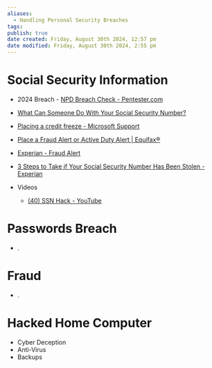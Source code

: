 ```yaml
---
aliases:
  - Handling Personal Security Breaches
tags: 
publish: true
date created: Friday, August 30th 2024, 12:57 pm
date modified: Friday, August 30th 2024, 2:55 pm
---
```


# Social Security Information

- 2024 Breach - [NPD Breach Check - Pentester.com](https://npd.pentester.com/) 
- [What Can Someone Do With Your Social Security Number?](https://www.keepersecurity.com/blog/2024/02/07/what-can-someone-do-with-your-social-security-number/)
- [Placing a credit freeze - Microsoft Support](https://support.microsoft.com/en-us/topic/placing-a-credit-freeze-5fed638e-b533-4d01-a8e0-eebe54b0e9ae)
- [Place a Fraud Alert or Active Duty Alert | Equifax®](https://www.equifax.com/personal/credit-report-services/credit-fraud-alerts/)
- [Experian - Fraud Alert](https://www.experian.com/ncaconline/fraudalert)
- [3 Steps to Take if Your Social Security Number Has Been Stolen - Experian](https://www.experian.com/blogs/ask-experian/3-steps-to-take-if-your-social-security-number-has-been-stolen/)

- Videos
	- [(40) SSN Hack - YouTube](https://www.youtube.com/shorts/qqMGBPEvlLU) 

# Passwords Breach

- .

# Fraud

- .

# Hacked Home Computer

- Cyber Deception
- Anti-Virus
- Backups

